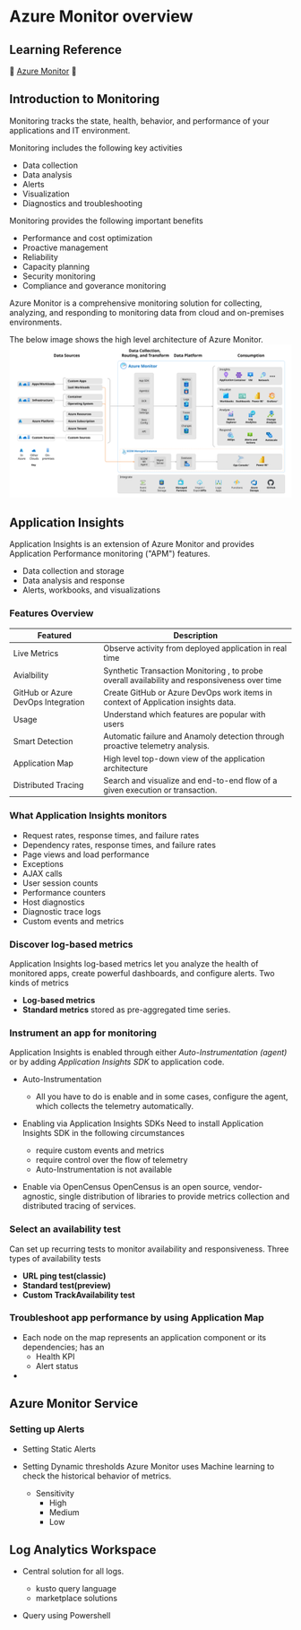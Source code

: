 # Azure Monitor overview

## Learning Reference 
 🌟 [Azure Monitor](https://learn.microsoft.com/en-us/training/paths/monitor-usage-performance-availability-resources-azure-monitor/) 🌟

## Introduction to Monitoring
Monitoring tracks the state, health, behavior, and performance of your applications and IT environment.

Monitoring includes the following key activities
- Data collection
- Data analysis
- Alerts
- Visualization
- Diagnostics and troubleshooting

Monitoring provides the following important benefits
- Performance and cost optimization
- Proactive management
- Reliability
- Capacity planning
- Security monitoring
- Compliance and goverance monitoring

Azure Monitor is a comprehensive monitoring solution for collecting, analyzing, and responding to monitoring data from cloud and on-premises environments.

The below image shows the high level architecture of Azure Monitor.
![Azure CLI Documentation](./images/overview.svg)

## Application Insights
Application Insights is an extension of Azure Monitor and provides Application Performance monitoring ("APM") features.
- Data collection and storage
- Data analysis and response
- Alerts, workbooks, and visualizations


### Features Overview
| Featured | Description |
| -------- | ----------- |
| Live Metrics | Observe activity from deployed application in real time |
| Avialbility | Synthetic Transaction Monitoring , to probe overall availability and responsiveness over time |
| GitHub or Azure DevOps Integration | Create GitHub or Azure DevOps work items in context of Application insights data. |
| Usage | Understand which features are popular with users |
| Smart Detection | Automatic failure and Anamoly detection through proactive telemetry analysis. |
| Application Map | High level top-down view of the application architecture |
| Distributed Tracing | Search and visualize and end-to-end flow of a given execution or transaction. |

### What Application Insights monitors
- Request rates, response times, and failure rates
- Dependency rates, response times, and failure rates
- Page views and load performance
- Exceptions
- AJAX calls
- User session counts
- Performance counters
- Host diagnostics
- Diagnostic trace logs
- Custom events and metrics

### Discover log-based metrics
Application Insights log-based metrics let you analyze the health of monitored apps, create powerful dashboards, and configure alerts.
Two kinds of metrics
- **Log-based metrics**
- **Standard metrics** stored as pre-aggregated time series.

### Instrument an app for monitoring
Application Insights is enabled through either *Auto-Instrumentation (agent)* or by adding *Application Insights SDK* to application code.

- Auto-Instrumentation
    - All you have to do is enable and in some cases, configure the agent, which collects the telemetry automatically.

- Enabling via Application Insights SDKs
    Need to install Application Insights SDK in the following circumstances
    - require custom events and metrics
    - require control over the flow of telemetry
    - Auto-Instrumentation is not available

- Enable via OpenCensus
    OpenCensus is an open source, vendor-agnostic, single distribution of libraries to provide metrics collection and distributed tracing of services.

### Select an availability test
Can set up recurring tests to monitor availability and responsiveness.
Three types of availability tests
- **URL ping test(classic)**
- **Standard test(preview)**
- **Custom TrackAvailability test** 

### Troubleshoot app performance by using Application Map
- Each node on the map represents an application component or its dependencies; has an
    - Health KPI
    - Alert status
- 


## Azure Monitor Service
### Setting up Alerts
- Setting Static Alerts
- Setting Dynamic thresholds
    Azure Monitor uses Machine learning to check the historical behavior of metrics.

    - Sensitivity
        - High
        - Medium
        - Low

## Log Analytics Workspace
- Central solution for all logs.
    - kusto query language
    - marketplace solutions

- Query using Powershell


